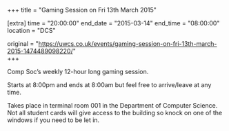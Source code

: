+++
title = "Gaming Session on Fri 13th March 2015"

[extra]
time = "20:00:00"
end_date = "2015-03-14"
end_time = "08:00:00"
location = "DCS"

original = "https://uwcs.co.uk/events/gaming-session-on-fri-13th-march-2015-1474489098220/"    
+++

Comp Soc’s weekly 12-hour long gaming session.

Starts at 8:00pm and ends at 8:00am but feel free to arrive/leave at any time.

Takes place in terminal room 001 in the Department of Computer Science. Not all student cards will give access to the building so knock on one of the windows if you need to be let in.

